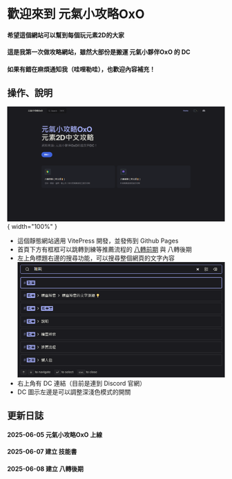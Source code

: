 # 歡迎來到 **元氣小攻略OxO** 

#### 希望這個網站可以幫到每個玩元素2D的大家
#### 這是我第一次做攻略網站，雖然大部份是搬運 元氣小夥伴OxO 的 DC
#### 如果有錯在麻煩通知我（哇哩勒哇），也歡迎內容補充！


## 操作、說明

![首頁](./images/start/homepage.png){ width="100%" }

- 這個靜態網站適用 VitePress 開發，並發佈到 Github Pages
- 首頁下方有框框可以跳轉到練等推薦流程的 [八轉前期](/beginner) 與 八轉後期
- 左上角標題右邊的搜尋功能，可以搜尋整個網頁的文字內容    
    ![搜尋](./images/start/search.png)
- 右上角有 DC 連結（目前是連到 Discord 官網）
- DC 圖示左邊是可以調整深淺色模式的開關

## 更新日誌
#### 2025-06-05 元氣小攻略OxO 上線
#### 2025-06-07 建立 技能書
#### 2025-06-08 建立 八轉後期